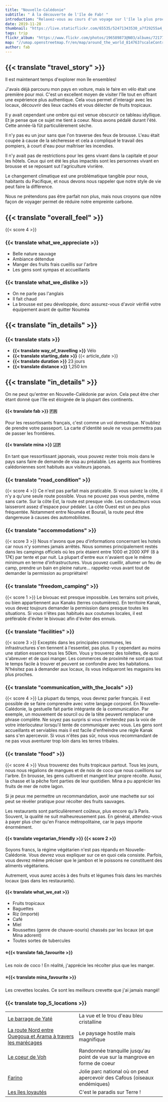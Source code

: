 ```yaml
---
title: "Nouvelle-Calédonie"
subtitle: " À la découverte de l'île de Fab! "
introduction: "Relaxez-vous au cours d'un voyage sur l'île la plus proche du paradis. "
date: 2019-11-28
thumbnail: "https://live.staticflickr.com/65535/52471343530_a7f29255a4_c.jpg"
tags: trip
flickr_album: "https://www.flickr.com/photos/196589873@N03/albums/72177720302710352"
map: "//umap.openstreetmap.fr/en/map/around_the_world_814763?scaleControl=false&miniMap=false&scrollWheelZoom=false&zoomControl=true&allowEdit=false&moreControl=true&searchControl=null&tilelayersControl=null&embedControl=null&datalayersControl=true&onLoadPanel=undefined&captionBar=false#7/-20.910/166.926"
author: fab
---
```

## {{< translate "travel_story" >}}
Il est maintenant temps d'explorer mon île ensembles!


J'avais déjà parcouru mon pays en voiture, mais le faire en vélo était une première pour moi.
C'est un excellent moyen de visiter l'île tout en offrant une expérience plus authentique.
Cela vous permet d'interagir avec les locaux, découvrir des lieux cachés et vous délecter de fruits tropicaux.


Il y avait cependant une ombre qui est venue obscurcir ce tableau idyllique. Et je pense que ce sujet me tient à coeur.
Nous avons pédalé durant l'été. Cette année-là fût particulièrement sèche.

Il n'y pas eu un jour sans que l'on traverse des feux de brousse. L'eau était coupée à cause de la sécheresse et cela a compliqué le travail des pompiers, à court d'eau pour maîtriser les incendies.

Il n'y avait pas de restrictions pour les gens vivant dans la capitale et pour les hôtels. Ceux qui ont été les plus impactés sont les personnes vivant en brousse et se reposant sut l'agriculture vivrière.

Le changement climatique est une problématique tangible pour nous, habitants du Pacifique, et nous devons nous rappeler que notre style de vie peut faire la différence.

Nous ne prétendons pas être parfait non plus, mais nous croyons que nôtre façon de voyager permet de réduire notre empreinte carbone.


## {{< translate "overall_feel" >}} 
{{< score 4 >}}
### {{< translate what_we_appreciate >}}

- Belle nature sauvage
- Ambiance détendue 
- Manger des fruits frais cueillis sur l'arbre
- Les gens sont sympas et accueillants 
  
### {{< translate what_we_dislike >}}

- On ne parle pas l'anglais 
- Il fait chaud
- La brousse est peu développée, donc assurez-vous d'avoir vérifié votre équipement avant de quitter Nouméa



## {{< translate "in_details" >}}

### {{< translate stats >}}

- **{{< translate way_of_travelling >}}** Vélo
- **{{< translate starting_date >}}** {{< article_date >}} 
- **{{< translate duration >}}** 23 jours
- **{{< translate distance >}}** 1,250 km

## {{< translate "in_details" >}}

On ne peut qu'entrer en Nouvelle-Calédonie par avion. Cela peut être cher étant donné que l'île est éloignée de la plupart des continents.

#### {{< translate fab >}} 🇫🇷
Pour les ressortissants français, c'est comme un vol domestique. N'oubliez de prendre votre passeport. La carte d'identité seule ne vous permettra pas de passer les frontières.

#### {{< translate mina >}} 🇯🇵
En tant que ressortissant japonais, vous pouvez rester trois mois dans le pays sans faire de demande de visa au préalable. Les agents aux frontières calédoniennes sont habitués aux visiteurs japonais.



### {{< translate "road_condition" >}}
{{< score 4 >}}
Ce n'est pas parfait mais praticable.
Si vous suivez la côte, il n'y a qu'une seule route possible. Vous ne pouvez pas vous perdre, même sans carte.
Sur la côte Est, la route est presque vide. Les conducteurs vous laisseront assez d'espace pour pédaler. 
La côte Ouest est un peu plus fréquentée. Notamment entre Nouméa et Bourail, la route peut être dangereuse à causes des automobilistes.


### {{< translate "accommodations" >}}
{{< score 3 >}}
Nous n'avons que peu d'informations concernant les hotels car nous n'y sommes jamais arrêtés. Nous sommes principalement restés dans les campings officiels où les prix étaient entre 1000 et 2000 XPF (8 à 17€) par tente et par nuit.
La plupart d'entre eux n'avaient que le même minimum en terme d'infrastructures. 
Vous pouvez cueillir, allumer un feu de camp, prendre un bain en pleine nature... rappelez-vous avant tout de demander la permission au propriétaire!


### {{< translate "freedom_camping" >}}
{{< score 1 >}}
Le bivouac est presque impossible. Les terrains soit privés, ou bien appartiennent aux Kanaks (terres coutumières).
En territoire Kanak, vous devez toujours demander la permission dans presque toutes les situations. Si vous n'êtes pas habitués aux coutumes locales, il est préférable d'éviter le bivouac afin d'éviter des ennuis.


### {{< translate "facilities" >}}
{{< score 3 >}}
Exceptés dans les principales communes, les infrastructures s'en tiennent à l'essentiel, pas plus. 
Il y cependant au moins une station essence tous les 50km. Vous y trouverez des toilettes, de quoi s'abreuver et de quoi manger.
Les commerces de proximité ne sont pas tout le temps facile à trouver et peuvent se confondre avec les habitations. N'hésitez pas à demander aux locaux, ils vous indiqueront les magasins les plus proches.


### {{< translate "communication_with_the_locals" >}}
{{< score 4 >}}
La plupart du temps, vous devrez parler français. il est possible de se faire comprendre avec votre langage corporel. En Nouvelle-Calédonie, la gestuelle fait partie intégrante de la communication. Par exemple, un mouvement de sourcil ou de la tête peuvent remplacer une phrase complète. Ne soyez pas surpris si vous n'entendez pas la voix de votre interlocuteur lorsqu'il tente de communiquer avec vous.
Les gens sont accueillants et serviables mais il est facile d'enfreindre une règle Kanak sans s'en apercevoir. Si vous n'êtes pas sûr, nous vous recommandant de ne pas vous aventurer trop loin dans les terres tribales.



### {{< translate "food" >}}
{{< score 4 >}}
Vous trouverez des fruits tropicaux partout. Tous les jours, nous nous régalions de mangues et de noix de coco que nous cueillions sur l'arbre.
En brousse, les gens cultivent et mangent leur propre récolte. Aussi, la chasse et la pêche font parties de leur quotidien.
Mina a pu apprécier les fruits de mer de notre lagon.

Si je peux me permettre un recommandation, avoir une machette sur soi peut se révéler pratique pour récolter des fruits sauvages.

Les restaurants sont particulièrement coûteux, plus encore qu'à Paris. Souvent, la qualité ne suit malheureusement pas.
En général, attendez-vous à payer plus cher qu'en France métropolitaine, car le pays importe énormément.

#### {{< translate vegetarian_friendly >}} {{< score 2 >}}
Soyons francs, la régime végétarien n'est pas répandu en Nouvelle-Calédonie. Vous devrez vous expliquer sur ce en quoi cela consiste. Parfois, vous devrez même préciser que le jambon et le poissons ne constituent des aliments végétariens.

Autrement, vous aurez accès à des fruits et légumes frais dans les marchés locaux (pas dans les restaurants).

#### {{< translate what_we_eat >}} 

- Fruits tropicaux
- Baguettes
- Riz (importé)
- Café
- Miel
- Roussettes (genre de chauve-souris) chassés par les locaux (et que Mina adorent)
- Toutes sortes de tubercules
  
#### ⭐{{< translate fab_favourite >}}
Les noix de coco ! En réalité, j'apprécie les récolter plus que les manger.
#### ⭐{{< translate mina_favourite >}}
Les crevettes locales. Ce sont les meilleurs crevette que j'ai jamais mangé!




### {{< translate top_5_locations >}}
|             |             |
|-------------|-------------|
|   [Le barrage de Yaté](https://goo.gl/maps/zCazadT6QQQ7qoGv9)   |   La vue et le trou d'eau bleu cristalline   |
|   [La route Nord entre Ouegoua et Arama à travers les marécages ](https://goo.gl/maps/XxuzT2Sg4XKyaUcc7)   |   Le paysage hostile mais magnifique   |
|   [Le coeur de Voh](https://goo.gl/maps/QpfKfEjXfissDF8s7)    |   Randonnée tranquille jusqu'au point de vue sur la mangrove en forme de coeur     |
|   [Farino](https://goo.gl/maps/LDhFzo3jkwoN9GQL7)    |   Jolie parc national où on peut apercevoir des Cafous (oiseaux endémiques)    |
|   [Les îles loyautés](https://goo.gl/maps/5epBentXSDXdWSu87)    |   C'est le paradis sur Terre !    |

